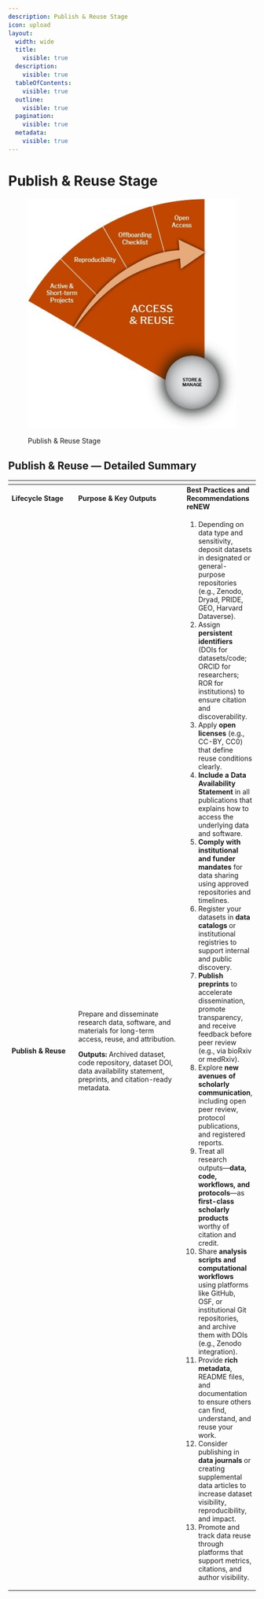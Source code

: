 ```yaml
---
description: Publish & Reuse Stage
icon: upload
layout:
  width: wide
  title:
    visible: true
  description:
    visible: true
  tableOfContents:
    visible: true
  outline:
    visible: true
  pagination:
    visible: true
  metadata:
    visible: true
---
```


# Publish & Reuse Stage

<figure><img src="../.gitbook/assets/Access and Reuse.jpg" alt=""><figcaption><p>Publish &#x26; Reuse Stage</p></figcaption></figure>

## **Publish & Reuse — Detailed Summary**

<table data-header-hidden><thead><tr><th width="168"></th><th width="306"></th><th></th></tr></thead><tbody><tr><td><strong>Lifecycle Stage</strong></td><td><strong>Purpose &#x26; Key Outputs</strong></td><td><strong>Best Practices and Recommendations reNEW</strong> </td></tr><tr><td><strong>Publish &#x26; Reuse</strong></td><td><p>Prepare and disseminate research data, software, and materials for long-term access, reuse, and attribution. </p><p><strong>Outputs:</strong> Archived dataset, code repository, dataset DOI, data availability statement, preprints, and citation-ready metadata.</p></td><td><ol><li>Depending on data type and sensitivity, deposit datasets in designated or general-purpose repositories (e.g., Zenodo, Dryad, PRIDE, GEO, Harvard Dataverse).</li><li>Assign <strong>persistent identifiers</strong> (DOIs for datasets/code; ORCID for researchers; ROR for institutions) to ensure citation and discoverability.</li><li>Apply <strong>open licenses</strong> (e.g., CC-BY, CC0) that define reuse conditions clearly.</li><li><strong>Include a Data Availability Statement</strong> in all publications that explains how to access the underlying data and software. </li><li><strong>Comply with institutional and funder mandates</strong> for data sharing using approved repositories and timelines.</li><li>Register your datasets in <strong>data catalogs</strong> or institutional registries to support internal and public discovery.</li><li><strong>Publish preprints</strong> to accelerate dissemination, promote transparency, and receive feedback before peer review (e.g., via bioRxiv or medRxiv).</li><li>Explore <strong>new avenues of scholarly communication</strong>, including open peer review, protocol publications, and registered reports.</li><li>Treat all research outputs—<strong>data, code, workflows, and protocols</strong>—as <strong>first-class scholarly products</strong> worthy of citation and credit.</li><li>Share <strong>analysis scripts and computational workflows</strong> using platforms like GitHub, OSF, or institutional Git repositories, and archive them with DOIs (e.g., Zenodo integration).</li><li>Provide <strong>rich metadata</strong>, README files, and documentation to ensure others can find, understand, and reuse your work.</li><li>Consider publishing in <strong>data journals</strong> or creating supplemental data articles to increase dataset visibility, reproducibility, and impact.</li><li>Promote and track data reuse through platforms that support metrics, citations, and author visibility.</li></ol></td></tr></tbody></table>


